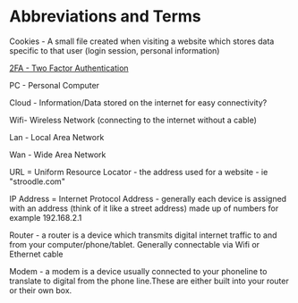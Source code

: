 # **Abbreviations and Terms**

Cookies - A small file created when visiting a website which stores data specific to that user \(login session, personal information\)

[2FA - Two Factor Authentication ](/two-factor-authentication-2fa.md)

PC - Personal Computer

Cloud - Information/Data stored on the internet for easy connectivity?

Wifi- Wireless Network \(connecting to the internet without a cable\)

Lan - Local Area Network

Wan - Wide Area Network

URL = Uniform Resource Locator - the address used for a website - ie "stroodle.com"

IP Address = Internet Protocol Address - generally each device is assigned with an address \(think of it like a street address\) made up of numbers for example 192.168.2.1

Router - a router is a device which transmits digital internet traffic to and from your computer/phone/tablet. Generally connectable via Wifi or Ethernet cable

Modem - a modem is a device usually connected to your phoneline to translate to digital from the phone line.These are either built into your router or their own box.

